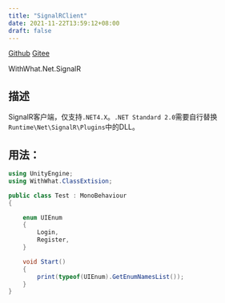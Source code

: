 ```yaml
---
title: "SignalRClient"
date: 2021-11-22T13:59:12+08:00
draft: false
---
```


[Github](https://github.com/AlanWeekend/WithWhatForUnity/blob/upm/Runtime/Net/SignalR/SignalRClient.cs)
[Gitee](https://gitee.com/week233/with_what_for_unity/blob/upm/Runtime/Net/SignalR/SignalRClient.cs)

WithWhat.Net.SignalR
## 描述
SignalR客户端，仅支持``.NET4.X``。``.NET Standard 2.0``需要自行替换``Runtime\Net\SignalR\Plugins``中的DLL。
## 用法：
```C#
using UnityEngine;
using WithWhat.ClassExtision;

public class Test : MonoBehaviour
{

    enum UIEnum
    {
        Login,
        Register,
    }

    void Start()
    {
        print(typeof(UIEnum).GetEnumNamesList());
    }
}
```